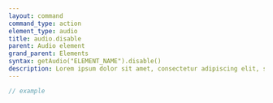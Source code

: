 ```yaml
---
layout: command
command_type: action
element_type: audio
title: audio.disable
parent: Audio element
grand_parent: Elements
syntax: getAudio("ELEMENT_NAME").disable()
description: Lorem ipsum dolor sit amet, consectetur adipiscing elit, sed do eiusmod tempor incididunt ut labore et dolore magna aliqua. Ut enim ad minim veniam, quis nostrud exercitation ullamco laboris nisi ut aliquip ex ea commodo consequat.
---
```


```javascript
// example
```